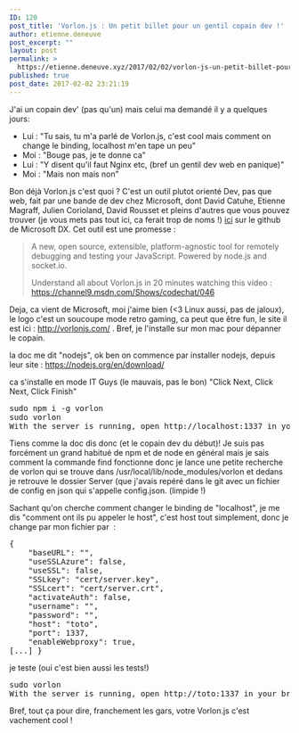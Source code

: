 ```yaml
---
ID: 120
post_title: 'Vorlon.js : Un petit billet pour un gentil copain dev !'
author: etienne.deneuve
post_excerpt: ""
layout: post
permalink: >
  https://etienne.deneuve.xyz/2017/02/02/vorlon-js-un-petit-billet-pour-un-gentil-copain-dev/
published: true
post_date: 2017-02-02 23:21:19
---
```

J'ai un copain dev' (pas qu'un) mais celui ma demandé il y a quelques jours:
<ul>
 	<li>Lui : "Tu sais, tu m'a parlé de Vorlon.js, c'est cool mais comment on change le binding, localhost m'en tape un peu"</li>
 	<li>Moi : "Bouge pas, je te donne ca"</li>
 	<li>Lui : "Y disent qu'il faut Nginx etc, (bref un gentil dev web en panique)"</li>
 	<li>Moi : "Mais non mais non"</li>
</ul>
Bon déjà Vorlon.js c'est quoi ? C'est un outil plutot orienté Dev, pas que web, fait par une bande de dev chez Microsoft, dont David Catuhe, Etienne Magraff, Julien Corioland, David Rousset et pleins d'autres que vous pouvez trouver (je vous mets pas tout ici, ca ferait trop de noms !) <a href="https://github.com/MicrosoftDX/Vorlonjs/graphs/contributors">ici</a> sur le github de Microsoft DX. Cet outil est une promesse :
<blockquote>A new, open source, extensible, platform-agnostic tool for remotely debugging and testing your JavaScript. Powered by node.js and socket.io.

Understand all about Vorlon.js in 20 minutes watching this video : <a href="https://channel9.msdn.com/Shows/codechat/046"><u><span style="color: #0066cc;">https://channel9.msdn.com/Shows/codechat/046</span></u></a></blockquote>
Deja, ca vient de Microsoft, moi j'aime bien (&lt;3 Linux aussi, pas de jaloux), le logo c'est un soucoupe mode retro gaming, ca peut que être fun, le site il est ici : http://vorlonjs.com/ . Bref, je l'installe sur mon mac pour dépanner le copain.

la doc me dit "nodejs", ok ben on commence par installer nodejs, depuis leur site : https://nodejs.org/en/download/

ca s'installe en mode IT Guys (le mauvais, pas le bon) "Click Next, Click Next, Click Finish"
<pre><span class="pl-s1">sudo npm i -g vorlon
sudo vorlon
<span class="pl-mo">With the server is running, open http://localhost:1337 in your browser to see the Vorlon.JS dashboard.
</span></span></pre>
Tiens comme la doc dis donc (et le copain dev du début)!
Je suis pas forcément un grand habitué de npm et de node en général mais je sais comment la commande find fonctionne donc je lance une petite recherche de vorlon qui se trouve dans /usr/local/lib/node_modules/vorlon et dedans je retrouve le dossier Server (que j'avais repéré dans le git avec un fichier de config en json qui s'appelle config.json. (limpide !)

Sachant qu'on cherche comment changer le binding de "localhost", je me dis "comment ont ils pu appeler le host", c'est host tout simplement, donc je change par mon fichier par  :
<pre>{
    "baseURL": "",
    "useSSLAzure": false,
    "useSSL": false,
    "SSLkey": "cert/server.key",
    "SSLcert": "cert/server.crt",
    "activateAuth": false,
    "username": "",
    "password": "",
    "host": "toto",
    "port": 1337,
    "enableWebproxy": true,
[...] }</pre>
je teste (oui c'est bien aussi les tests!)
<pre>sudo vorlon
With the server is running, open http://toto:1337 in your browser to see the Vorlon.JS dashboard.
</pre>
Bref, tout ça pour dire, franchement les gars, votre Vorlon.js c'est vachement cool !